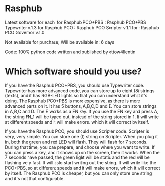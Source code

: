 # Rasphub

Latest software for each:
for Rasphub PCO+PBS : Rasphub PCO+PBS Typewriter v.1.3
for Rasphub PCO : Rasphub PCO Scripter v.1.1
for : Rasphub PCO Governor v.1.0

Not available for purchase;
Will be available in: 6 days

Code: 100% python
code written and published by ottow4llentin

# Which software should you use?
If you have the Rasphub PCO+PBS, you should use Typewriter code. Typewriter has more advanced code, you can store up to eight (8) strings (texts), and it has RGB-LED lights so that you can understand what it's doing. The Rasphub PCO+PBS is more expensive, as there is more advanced parts on it. It has 5 buttons, A,B,C,D and E. You can store strings in A,B,C and D. The E works as a FN key. If you use the FN key and press A, the string FN_1 will be typed out, instead of the string stored in 1. It will write at different speeds and it will make errors, which it will correct by itself.

If you have the Rasphub PCO, you should use Scripter code. Scripter is very, very simple. You can store one (1) string on Scripter. When you plug it in, both the green and red LED will flash. They will flash for 7 seconds. During that time, you can prepare, and choose where you want to write. If you can press a key, and it shows up on the screen, then it works. When the 7 seconds have passed, the green light will be static and the red will be flashing very fast. It will aslo start writing out the string. It will write like the PCO+PBS, so at different speeds and it will make errors, which it will correct by itself.
The Rasphub PCO is cheaper, but you can only store one string and it's not that configurable.



